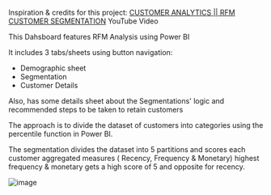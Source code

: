 Inspiration & credits for this project: [CUSTOMER ANALYTICS || RFM CUSTOMER SEGMENTATION](https://www.youtube.com/watch?v=pE-zMYRrZCs&ab_channel=ChiamakaIgwe) YouTube Video

This Dahsboard features RFM Analysis using Power BI

It includes 3 tabs/sheets using button navigation:
* Demographic sheet
* Segmentation
* Customer Details

Also, has some details sheet about the Segmentations' logic and recommended steps to be taken to retain customers


The approach is to divide the dataset of customers into categories using the percentile function in Power BI.

The segmentation divides the dataset into 5 partitions and scores each customer aggregated measures ( Recency, Frequency & Monetary) 
highest frequency & monetary gets a high score of 5 and opposite for recency.

 ![image](https://github.com/user-attachments/assets/d491fce3-dc53-4115-a049-1d9475c6dbaa)

